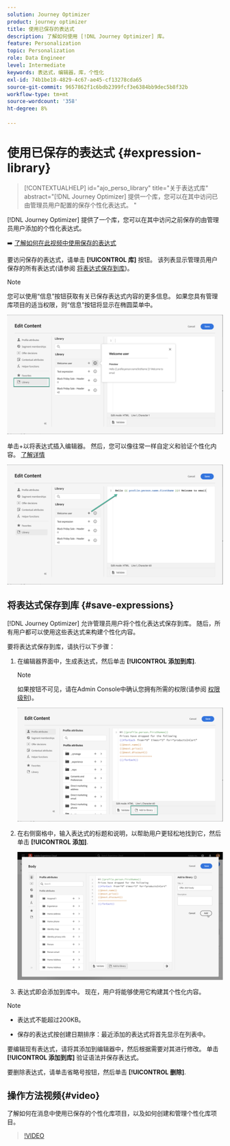 ```yaml
---
solution: Journey Optimizer
product: journey optimizer
title: 使用已保存的表达式
description: 了解如何使用 [!DNL Journey Optimizer] 库。
feature: Personalization
topic: Personalization
role: Data Engineer
level: Intermediate
keywords: 表达式，编辑器，库，个性化
exl-id: 74b1be18-4829-4c67-ae45-cf13278cda65
source-git-commit: 9657862f1c6bdb2399fcf3e6384bb9dec5b8f32b
workflow-type: tm+mt
source-wordcount: '358'
ht-degree: 8%

---
```


# 使用已保存的表达式 {#expression-library}

>[!CONTEXTUALHELP]
>id="ajo_perso_library"
>title="关于表达式库"
>abstract="[!DNL Journey Optimizer] 提供一个库，您可以在其中访问已由管理员用户配置的保存个性化表达式。 "

[!DNL Journey Optimizer] 提供了一个库，您可以在其中访问之前保存的由管理员用户添加的个性化表达式。

➡️ [了解如何在此视频中使用保存的表达式](#video-preview)

要访问保存的表达式，请单击 **[!UICONTROL 库]** 按钮。 该列表显示管理员用户保存的所有表达式(请参阅 [将表达式保存到库](#save-expressions))。

>[!NOTE]
>
>您可以使用“信息”按钮获取有关已保存表达式内容的更多信息。 如果您具有管理库项目的适当权限，则“信息”按钮将显示在椭圆菜单中。

![](assets/library-list.png)

单击+以将表达式插入编辑器。 然后，您可以像往常一样自定义和验证个性化内容。 [了解详情](../personalization/personalization-build-expressions.md)

![](assets/library-add.png)

## 将表达式保存到库 {#save-expressions}

[!DNL Journey Optimizer] 允许管理员用户将个性化表达式保存到库。 随后，所有用户都可以使用这些表达式来构建个性化内容。

要将表达式保存到库，请执行以下步骤：

1. 在编辑器界面中，生成表达式，然后单击 **[!UICONTROL 添加到库]**.

   >[!NOTE]
   >
   >如果按钮不可见，请在Admin Console中确认您拥有所需的权限(请参阅 [权限级别](../administration/high-low-permissions.md))。

   ![](assets/library-save.png)

1. 在右侧窗格中，输入表达式的标题和说明，以帮助用户更轻松地找到它，然后单击 **[!UICONTROL 添加]**.

   ![](assets/add-expression.png)

1. 表达式即会添加到库中。 现在，用户将能够使用它构建其个性化内容。


>[!NOTE]
>
>* 表达式不能超过200KB。
>
>* 保存的表达式按创建日期排序：最近添加的表达式将首先显示在列表中。



要编辑现有表达式，请将其添加到编辑器中，然后根据需要对其进行修改。 单击 **[!UICONTROL 添加到库]** 验证语法并保存表达式。

要删除表达式，请单击省略号按钮，然后单击 **[!UICONTROL 删除]**.

## 操作方法视频{#video}

了解如何在消息中使用已保存的个性化库项目，以及如何创建和管理个性化库项目。

>[!VIDEO](https://video.tv.adobe.com/v/340941?quality=12)


